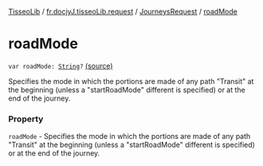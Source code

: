 [TisseoLib](../../index.md) / [fr.docjyJ.tisseoLib.request](../index.md) / [JourneysRequest](index.md) / [roadMode](./road-mode.md)

# roadMode

`var roadMode: `[`String`](https://kotlinlang.org/api/latest/jvm/stdlib/kotlin/-string/index.html)`?` [(source)](https://github.com/docjyJ/TisseoLib/tree/master/src/main/kotlin/fr/docjyJ/tisseoLib/request/JourneysRequest.kt#L50)

Specifies the mode in which the portions are made of any path "Transit" at the beginning (unless a "startRoadMode" different is specified) or at the end of the journey.

### Property

`roadMode` - Specifies the mode in which the portions are made of any path "Transit" at the beginning (unless a "startRoadMode" different is specified) or at the end of the journey.